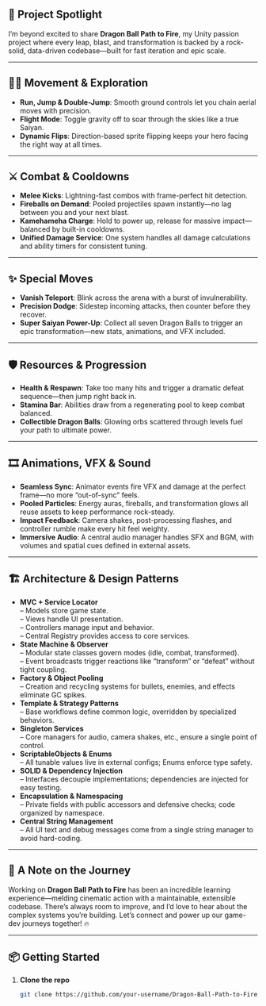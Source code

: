 ## 🚀 Project Spotlight

I’m beyond excited to share **Dragon Ball Path to Fire**, my Unity passion project where every leap, blast, and transformation is backed by a rock-solid, data-driven codebase—built for fast iteration and epic scale.

---

## 🏃‍♂️ Movement & Exploration

- **Run, Jump & Double-Jump**: Smooth ground controls let you chain aerial moves with precision.  
- **Flight Mode**: Toggle gravity off to soar through the skies like a true Saiyan.  
- **Dynamic Flips**: Direction-based sprite flipping keeps your hero facing the right way at all times.

---

## ⚔️ Combat & Cooldowns

- **Melee Kicks**: Lightning-fast combos with frame-perfect hit detection.  
- **Fireballs on Demand**: Pooled projectiles spawn instantly—no lag between you and your next blast.  
- **Kamehameha Charge**: Hold to power up, release for massive impact—balanced by built-in cooldowns.  
- **Unified Damage Service**: One system handles all damage calculations and ability timers for consistent tuning.

---

## ✨ Special Moves

- **Vanish Teleport**: Blink across the arena with a burst of invulnerability.  
- **Precision Dodge**: Sidestep incoming attacks, then counter before they recover.  
- **Super Saiyan Power-Up**: Collect all seven Dragon Balls to trigger an epic transformation—new stats, animations, and VFX included.

---

## 🛡️ Resources & Progression

- **Health & Respawn**: Take too many hits and trigger a dramatic defeat sequence—then jump right back in.  
- **Stamina Bar**: Abilities draw from a regenerating pool to keep combat balanced.  
- **Collectible Dragon Balls**: Glowing orbs scattered through levels fuel your path to ultimate power.

---

## 🎞️ Animations, VFX & Sound

- **Seamless Sync**: Animator events fire VFX and damage at the perfect frame—no more “out-of-sync” feels.  
- **Pooled Particles**: Energy auras, fireballs, and transformation glows all reuse assets to keep performance rock-steady.  
- **Impact Feedback**: Camera shakes, post-processing flashes, and controller rumble make every hit feel weighty.  
- **Immersive Audio**: A central audio manager handles SFX and BGM, with volumes and spatial cues defined in external assets.

---

## 🏗️ Architecture & Design Patterns

- **MVC + Service Locator**  
  – Models store game state.  
  – Views handle UI presentation.  
  – Controllers manage input and behavior.  
  – Central Registry provides access to core services.  
- **State Machine & Observer**  
  – Modular state classes govern modes (idle, combat, transformed).  
  – Event broadcasts trigger reactions like “transform” or “defeat” without tight coupling.  
- **Factory & Object Pooling**  
  – Creation and recycling systems for bullets, enemies, and effects eliminate GC spikes.  
- **Template & Strategy Patterns**  
  – Base workflows define common logic, overridden by specialized behaviors.  
- **Singleton Services**  
  – Core managers for audio, camera shakes, etc., ensure a single point of control.  
- **ScriptableObjects & Enums**  
  – All tunable values live in external configs; Enums enforce type safety.  
- **SOLID & Dependency Injection**  
  – Interfaces decouple implementations; dependencies are injected for easy testing.  
- **Encapsulation & Namespacing**  
  – Private fields with public accessors and defensive checks; code organized by namespace.  
- **Central String Management**  
  – All UI text and debug messages come from a single string manager to avoid hard-coding.

---

## 📝 A Note on the Journey

Working on **Dragon Ball Path to Fire** has been an incredible learning experience—melding cinematic action with a maintainable, extensible codebase. There’s always room to improve, and I’d love to hear about the complex systems you’re building. Let’s connect and power up our game-dev journeys together! 🔥

---

## 📦 Getting Started

1. **Clone the repo**  
   ```bash
   git clone https://github.com/your-username/Dragon-Ball-Path-to-Fire.git

